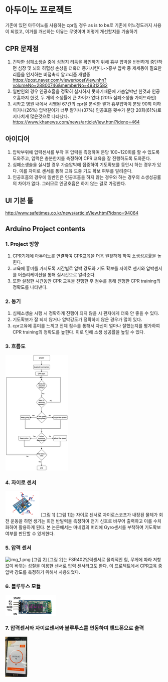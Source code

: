 # 아두이노 프로젝트

기존에 있던 아두이노를 사용하는 cpr일 경우 as is to be로 기존에 어느정도까지 사용이 되었고, 이거를 개선하는 이유는 무엇이며 어떻게 개선할지를 기술하기

## CPR 문제점
1. 긴박한 심폐소생술 중에 심정지 리듬을 확인하기 위해 흉부 압박을 빈번하게 중단하면 심장 및 뇌의 허혈성 손상을 더욱더 증가시킨다.->흉부 압박 중 제세동이 필요한 리듬을 인지하는 비접촉식 알고리즘 개발중 https://post.naver.com/viewer/postView.nhn?volumeNo=28800746&memberNo=49312582
2. 일반인의 경우 인공호흡을 정확히 실시하지 못하기때문에 가슴압박만 한것과 인공호흡까지 한것, 두 개의 소생률에 큰 차이가 없다.(2015 심폐소생술 가이드라인)
3. 시카고 병원 내에서 시행된 67건의 cpr을 분석한 결과 흉부압박이 분당 90회 이하이거나(26%) 압박깊이가 너무 얕거나(37%) 인공호흡 횟수가 분당 20회(61%)로 지나치게 많은것으로 나타났다. https://www.khanews.com/news/articleView.html?idxno=464




## 아이디어
1. 압박부위에 압력센서를 부착 후 압력을 측정하여 분당 100~120회를 할 수 있도록 도와주고, 압력은 충분한지를 측정하여 CPR 교육을 잘 진행하도록 도와준다.
2. 심폐소생술을 실시할 경우 가슴압박에 집중하여 기도확보를 등안시 하는 경우가 있다. 이를 자이로 센서를 통해 교육 도중 기도 확보 여부를 알려준다.
3. 인공호흡의 경우에 일반인은 인공호흡을 하지 않는 경우와 하는 경우의 소생성공률의 차이가 없다. 그러므로 인공호흡은 하지 않는 걸로 가정한다.


## UI 기본 틀
http://www.safetimes.co.kr/news/articleView.html?idxno=94064


## Arduino Project contents
### 1. Project 방향
 1. CPR기계에 아두이노를 연결하여 CPR교육을 더욱 원활하게 하여 소생성공률을 높힌다.
 2. 교육에 흥미를 가지도록 시간별로 압박 강도와 기도 확보를 자이로 센서와 압박센서를 어플리케이션을 통해 실시간으로 알려준다.
 3. 또한 설정한 시간동안 CPR 교육을 진행한 후 점수를 통해 진행한 CPR training의 정확도를 나타낸다.
### 2. 동기
  1. 심페소생술 시행 시 정확하게 진행이 되지 않을 시 환자에게 더욱 안 좋을 수 있다.
  2. 기도확보가 잘 되지 않거나 압박강도가 정확하지 않은 경우가 많이 있다.
  3. cpr교육에 흥미를 느끼고 전체 점수를 통해서 자신이 얼마나 잘했는지를 평가하여 CPR training의 정확도를 높힌다. 이로 인해 소생 성공률을 높힐 수 있다.
### 3. 흐름도
   ![img.png](img.png)

### 4. 자이로 센서
   ![img_2.png](img_2.png)
   [그림 1]
   [그림 1]는 자이로 센서로 자이로스코프가 내장된 물체가 회전 운동을 하면 생기는 회전 반발력을 측정하여 전기 신호로 바꾸어 출력하고 이를 수치화하여 활용하게 된다. 본 논문에서는 마네킹의 머리에 Gyro센서를 부착하여 기도확보 여부를 판단할 수 있게한다.
### 5. 압력 센서
   ![img_1.png](ig_1.png)
   [그림 2]
   [그림 2]는 FSR402압력센서로 물리적인 힘, 무게에 따라 저항 값이 바뀌는 성질을 이용한 센서로 압력 센서라고도 한다. 이 프로젝트에서 CPR교육 중 압박 강도를 측정하기 위해서 사용되었다.
### 6. 블루투스 모듈
   ![img_3.png](img_3.png)
### 7. 압력센서와 자이로센서와 블루투스를 연동하여 핸드폰으로 출력
   ![img_4.png](img_4.png)
